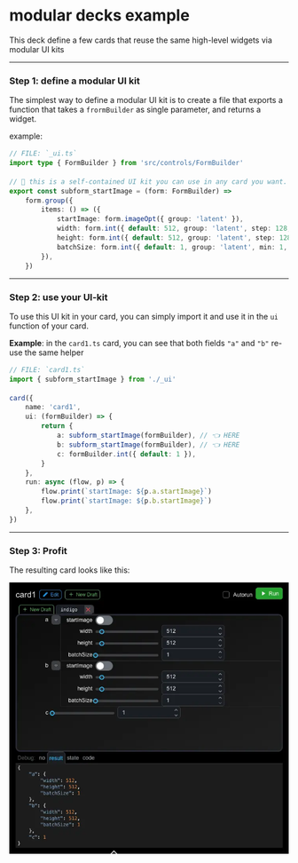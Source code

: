 # modular decks example

This deck define a few cards that reuse the same high-level widgets via modular UI kits

---

### Step 1: define a modular UI kit

The simplest way to define a modular UI kit is to create a file that exports a function that takes a `frormBuilder` as single parameter, and returns a widget.

example:

```ts
// FILE: `_ui.ts`
import type { FormBuilder } from 'src/controls/FormBuilder'

// 📝 this is a self-contained UI kit you can use in any card you want.
export const subform_startImage = (form: FormBuilder) =>
    form.group({
        items: () => ({
            startImage: form.imageOpt({ group: 'latent' }),
            width: form.int({ default: 512, group: 'latent', step: 128, min: 128, max: 4096 }),
            height: form.int({ default: 512, group: 'latent', step: 128, min: 128, max: 4096 }),
            batchSize: form.int({ default: 1, group: 'latent', min: 1, max: 20 }),
        }),
    })
```

---

### Step 2: use your UI-kit

To use this UI kit in your card, you can simply import it and use it in the `ui` function of your card.

**Example**: in the `card1.ts` card, you can see that both fields `"a"` and `"b"` re-use the same helper

```ts
// FILE: `card1.ts`
import { subform_startImage } from './_ui'

card({
    name: 'card1',
    ui: (formBuilder) => {
        return {
            a: subform_startImage(formBuilder), // 👈 HERE
            b: subform_startImage(formBuilder), // 👈 HERE
            c: formBuilder.int({ default: 1 }),
        }
    },
    run: async (flow, p) => {
        flow.print(`startImage: ${p.a.startImage}`)
        flow.print(`startImage: ${p.b.startImage}`)
    },
})
```

---

### Step 3: Profit

The resulting card looks like this:

![](_docs/image.webp)
